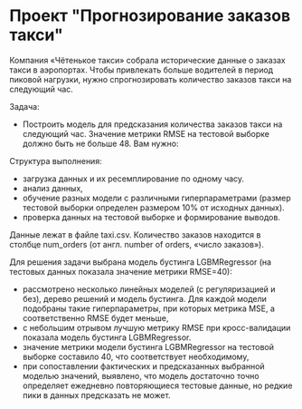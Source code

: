 # Проект "Прогнозирование заказов такси"

Компания «Чётенькое такси» собрала исторические данные о заказах такси в аэропортах. Чтобы привлекать больше водителей в период пиковой нагрузки, нужно спрогнозировать количество заказов такси на следующий час. 

Задача:
 - Построить модель для предсказания количества заказов такси на следующий час. Значение метрики RMSE на тестовой выборке должно быть не больше 48.
Вам нужно:

Структура выполнения:
 - загрузка данных и их ресемплирование по одному часу.
 - анализ данных,
 - обучение разных модели с различными гиперпараметрами (размер тестовой выборки определен размером 10% от исходных данных).
 - проверка данных на тестовой выборке и формирование выводов.

Данные лежат в файле taxi.csv. Количество заказов находится в столбце num_orders (от англ. number of orders, «число заказов»).

Для решения задачи выбрана модель бустинга LGBMRegressor (на тестовых данных показала значение метрики RMSE=40):
 - рассмотрено несколько линейных моделей (с регуляризацией и без), дерево решений и модель бустинга. Для каждой модели подобраны такие гиперпараметры, при которых метрика MSE, а соответственно RMSE будет меньше,
 - с небольшим отрывом лучшую метрику RMSE при кросс-валидации показала модель бустинга LGBMRegressor.
 - значение метрики модели бустинга LGBMRegressor на тестовой выборке составило 40, что соответствует необходимому,
 - при сопоставлении фактических и предсказанных выбранной моделью значений, выявлено, что модель достаточно точно определяет ежедневно повторяющиеся тестовые данные, но редкие пики в данных предсказать не может.

